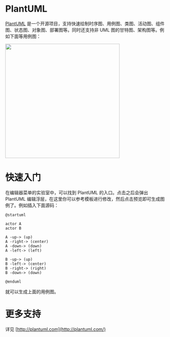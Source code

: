 # PlantUML

[PlantUML](http://plantuml.com/) 是一个开源项目，支持快速绘制时序图、用例图、类图、活动图、组件图、状态图、对象图、部署图等。同时还支持非 UML 图的甘特图、架构图等。例如下面等用例图：

<div id="xhczgg" data-type="puml" data-display="block" data-align="center" data-src="https://lark-assets-prod.oss-cn-hangzhou.aliyuncs.com/__puml/a7908b49c22b05104624bebc463cd25d.svg" data-width="360" data-height="280" data-text="%40startuml%0A%0Aactor%20A%0Aactor%20B%0A%0AA%20-up-%3E%20(up)%0AA%20-right-%3E%20(center)%0AA%20-down-%3E%20(down)%0AA%20-left-%3E%20(left)%0A%0AB%20-up-%3E%20(up)%0AB%20-left-%3E%20(center)%0AB%20-right-%3E%20(right)%0AB%20-down-%3E%20(down)%0A%0A%40enduml"><img src="https://lark-assets-prod.oss-cn-hangzhou.aliyuncs.com/__puml/a7908b49c22b05104624bebc463cd25d.svg" width="360"/></div>

# 快速入门

在编辑器菜单的实验室中，可以找到 PlantUML 的入口。点击之后会弹出 PlantUML 编辑浮层，在这里你可以参考模板进行修改，然后点击预览即可生成图例了。例如插入下面源码：

```plain
@startuml

actor A
actor B

A -up-> (up)
A -right-> (center)
A -down-> (down)
A -left-> (left)

B -up-> (up)
B -left-> (center)
B -right-> (right)
B -down-> (down)

@enduml
```

就可以生成上面的用例图。

# 更多支持

详见 [http://plantuml.com](http://plantuml.com/)
